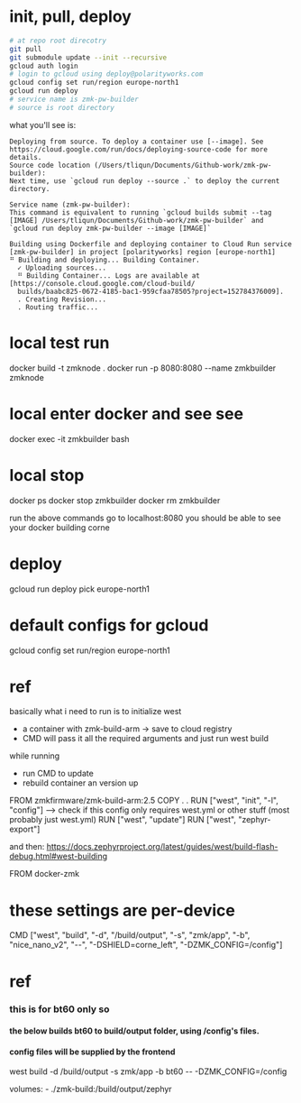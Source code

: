 # init, pull, deploy

```bash
# at repo root direcotry
git pull
git submodule update --init --recursive
gcloud auth login
# login to gcloud using deploy@polarityworks.com
gcloud config set run/region europe-north1
gcloud run deploy
# service name is zmk-pw-builder
# source is root directory
```

what you'll see is:

```
Deploying from source. To deploy a container use [--image]. See https://cloud.google.com/run/docs/deploying-source-code for more details.
Source code location (/Users/tliqun/Documents/Github-work/zmk-pw-builder):
Next time, use `gcloud run deploy --source .` to deploy the current directory.

Service name (zmk-pw-builder):
This command is equivalent to running `gcloud builds submit --tag [IMAGE] /Users/tliqun/Documents/Github-work/zmk-pw-builder` and `gcloud run deploy zmk-pw-builder --image [IMAGE]`

Building using Dockerfile and deploying container to Cloud Run service [zmk-pw-builder] in project [polarityworks] region [europe-north1]
⠛ Building and deploying... Building Container.
  ✓ Uploading sources...
  ⠛ Building Container... Logs are available at [https://console.cloud.google.com/cloud-build/
  builds/baabc825-0672-4185-bac1-959cfaa78505?project=152784376009].
  . Creating Revision...
  . Routing traffic...
```

# local test run

docker build -t zmknode .
docker run -p 8080:8080 --name zmkbuilder zmknode

# local enter docker and see see

docker exec -it zmkbuilder bash

# local stop

docker ps
docker stop zmkbuilder
docker rm zmkbuilder

run the above commands
go to localhost:8080
you should be able to see your docker building corne

# deploy

gcloud run deploy
pick europe-north1

# default configs for gcloud

gcloud config set run/region europe-north1

# ref

basically what i need to run is to initialize west

- a container with zmk-build-arm -> save to cloud registry
- CMD will pass it all the required arguments and just run west build

while running

- run CMD
  to update
- rebuild container an version up

FROM zmkfirmware/zmk-build-arm:2.5
COPY . .
RUN ["west", "init", "-l", "config"] --> check if this config only requires west.yml or other stuff (most probably just west.yml)
RUN ["west", "update"]
RUN ["west", "zephyr-export"]

and then: https://docs.zephyrproject.org/latest/guides/west/build-flash-debug.html#west-building

FROM docker-zmk

# these settings are per-device

CMD ["west", "build", "-d", "/build/output", "-s", "zmk/app", "-b", "nice_nano_v2", "--", "-DSHIELD=corne_left", "-DZMK_CONFIG=/config"]

# ref

### this is for bt60 only so

#### the below builds bt60 to build/output folder, using /config's files.

#### config files will be supplied by the frontend

west build -d /build/output -s zmk/app -b bt60 -- -DZMK_CONFIG=/config

volumes: - ./zmk-build:/build/output/zephyr
